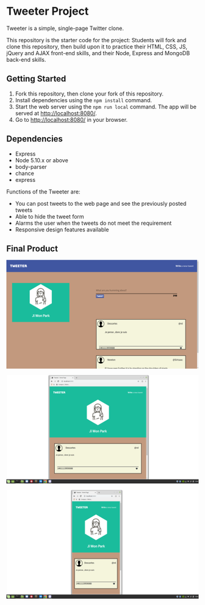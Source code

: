 # Tweeter Project

Tweeter is a simple, single-page Twitter clone.

This repository is the starter code for the project: Students will fork and clone this repository, then build upon it to practice their HTML, CSS, JS, jQuery and AJAX front-end skills, and their Node, Express and MongoDB back-end skills.

## Getting Started

1. Fork this repository, then clone your fork of this repository.
2. Install dependencies using the `npm install` command.
3. Start the web server using the `npm run local` command. The app will be served at <http://localhost:8080/>.
4. Go to <http://localhost:8080/> in your browser.

## Dependencies

- Express
- Node 5.10.x or above
- body-parser
- chance
- express


Functions of the Tweeter are:

- You can post tweets to the web page and see the previously posted tweets
- Able to hide the tweet form
- Alarms the user when the tweets do not meet the requirement
- Responsive design features available
  
## Final Product

!["screenshot description"](https://github.com/qkrwldnjsdl1/tweeter/blob/master/images/img4.png)

!["screenshot description"](https://github.com/qkrwldnjsdl1/tweeter/blob/master/images/image2.png)

!["screenshot description"](https://github.com/qkrwldnjsdl1/tweeter/blob/master/images/image3.png)


